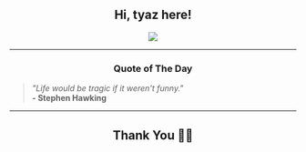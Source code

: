 <h2 align="center"> Hi, tyaz here!</h2>

<p align="center">
<a href="https://github.com/tyazx" alt="github streak"><img src="https://dvst-streak.herokuapp.com/?user=tyazx&theme=tokyonight&fire=DD472C"></a>
</p>

<hr>
<h3 align="center">Quote of The Day</h3>
<p align="center">
<blockquote>
<i>"Life would be tragic if it weren't funny."</i>
<br>
<b>- Stephen Hawking</b>
</blockquote>
</p>


<hr>
<h2 align="center">Thank You 🙏🏼</h2>
